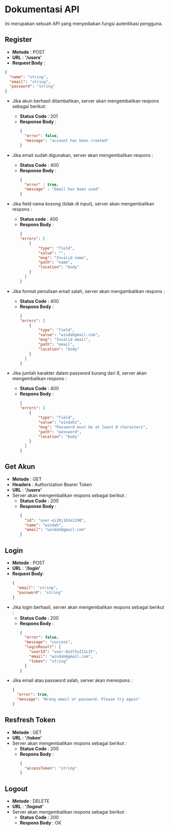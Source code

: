 # Dokumentasi API

Ini merupakan sebuah API yang menyediakan fungsi autentikasi pengguna.

## Register
- **Metode** : POST
- **URL**    : **'/users'**
- **Request Body** :
```json
{
  "name": "string",
  "email": "string",
  "password": "string"
}
```
- Jika akun berhasil ditambahkan, server akan mengembalikan respons sebagai berikut:
  - **Status Code** : 201
  - **Response Body** :
    ```json
    {
      "error": false,
      "message": "account has been created"
    }
    ```
- Jika email sudah digunakan, server akan mengembalikan respons :
  - **Status Code** : 400
  - **Response Body** : 
    ```json
    {
      "error" : true,
      "message" : "Email has been used"
    }
    ```
- Jika field nama kosong (tidak di input), server akan mengembalikan respons :
  - **Status code** : 400
  - **Respons Body** :
    ```json
    {
    "errors": [
        {
            "type": "field",
            "value": "",
            "msg": "Invalid name",
            "path": "name",
            "location": "body"
        }
      ]
    }
    ```
- Jika format penulisan email salah, server akan mengambalikan respons :
  - **Status Code** : 400
  - **Respons Body** :
    ```json
    {
    "errors": [
        {
            "type": "field",
            "value": "windahgmail.com",
            "msg": "Invalid email",
            "path": "email",
            "location": "body"
        }
      ]
    }
    ```

- Jika jumlah karakter dalam password kurang dari 8, server akan mengembalikan respons :
  - **Status Code** : 400
  - **Respons Body** :
    ```json
    {
    "errors": [
        {
            "type": "field",
            "value": "windah1",
            "msg": "Password must be at least 8 characters",
            "path": "password",
            "location": "body"
        }
      ]
    }
    ```
    
## Get Akun
- **Metode** : GET
- **Headers** : Authorization Bearer Token
- **URL** : **'/users'**
- Server akan mengembalikan respons sebagai berikut :
  - **Status Code** : 200
  - **Response Body** :
    ```json
    {
      "id": "user-ei20j102e1290",
      "name": "windah",
      "email": "windah@gmail.com"
    }
    ```

## Login
- **Metode** : POST
- **URL** : **'/login'**
- **Request Body**:
  ```json
  {
    "email": "string",
    "password": "string"
  }
  ```
- Jika login berhasil, server akan mengembalikan respons sebagai berikut :
  - **Status Code** : 200
  - **Respons Body** :
    ```json
    {
      "error": false,
      "message": "success",
      "loginResult": {
        "userId": "user-Do2Y5sZ11LIF",
        "email": "windah@gmail.com",
        "token": "string"
      }
    }
    ```
- Jika email atau password salah, server akan merespons :
  ```json
  {
    "error": true,
    "message": "Wrong email or password. Please try again"
  }

## Resfresh Token
- **Metode** : GET
- **URL** : **'/token'**
- Server akan mengembalikan respons sebagai berikut :
  - **Status Code** : 200
  - **Respons Body** :
    ```json
    {
      "accessToken": "string"
    }
    ```

## Logout
- **Metode** : DELETE
- **URL** : **'/logout'**
- Server akan mengembalikan respons sebagai berikut :
  - **Status Code** : 200
  - **Respons Body** : OK
